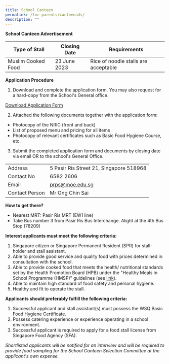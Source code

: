 ```yaml
---
title: School Canteen
permalink: /for-parents/canteenads/
description: ""
---
```

**School Canteen Advertisement**



| Type of Stall | Closing Date | Requirements |
| -------- | -------- | -------- |
| Muslim Cooked Food    | 23 June 2023     | Rice of noodle stalls are acceptable    |


**Application Procedure**

1. Download and complete the application form. You may also request for a hard-copy from the School's General office.

[Download Application Form](https://file.go.gov.sg/canteenstall.pdf)

2. Attached the following documents together with the application form:

* Photocopy of the NRIC (front and back)
* List of proposed menu and pricing for all items
* Photocopy of relevant certificates such as Basic Food Hygiene Course, etc. 

3. Submit the completed application form and documents by closing date via email OR to the school's General Office.



| |  |  
| -------- | -------- | 
| Address  | 5 Pasir Ris Street 21, Singapore 518968    | 
|Contact No| 6582 2606|
|Email| prps@moe.edu.sg |
|Contact Person| Mr Ong Chin Sai|

**How to get there?**

* Nearest MRT: Pasir Ris MRT (EW1 line)
* Take Bus number 3 from Pasir Ris Bus Interchange. Alight at the 4th Bus Stop (78209)

**Interest applicants must meet the following criteria:**

1. Singapore citizen or Singapore Permanent Resident (SPR) for stall-holder and stall assistant.
2. Able to provide good service and quality food with prices determined in consultation with the school.
3. Able to provide cooked food that meets the health/ nutritional standards set by the Health Promotion Board (HPB) under the "Healthy Meals in School Programme (HMSP)" guidelines (see [link](https://www.hpb.gov.sg/schools/school-programmes/healthy-meals-in-schools-programme)).
4. Able to maintain high standard of food safety and personal hygiene.
5. Healthy and fit to operate the stall.

**Applicants should preferably fulfill the following criteria:**

1. Successful applicant and stall assistant(s) must possess the WSQ Basic Food Hygiene Certificate.
2. Possess catering experience or experience operating in a school environment.
3. Successful applicant is required to apply for a food stall license from Singapore Food Agency (SFA).

*Shortlisted applicants will be notified for an interview and will be required to provide food sampling for the School Canteen Selection Committee at the applicant's own expense.*